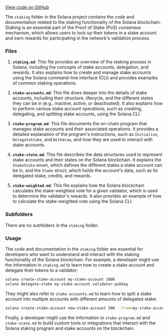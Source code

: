 
[View code on GitHub](https://github.com/solana-labs/solana/tree/master/na/docs/src/staking)

The `staking` folder in the Solana project contains the code and documentation related to the staking functionality of the Solana blockchain. Staking is an essential part of the Proof of Stake (PoS) consensus mechanism, which allows users to lock up their tokens in a stake account and earn rewards for participating in the network's validation process.

### Files

1. **`staking.md`**: This file provides an overview of the staking process in Solana, including the concepts of stake accounts, delegation, and rewards. It also explains how to create and manage stake accounts using the Solana command-line interface (CLI) and provides examples of common staking operations.

2. **`stake-accounts.md`**: This file dives deeper into the details of stake accounts, including their structure, lifecycle, and the different states they can be in (e.g., inactive, active, or deactivated). It also explains how to perform various stake account operations, such as creating, delegating, and splitting stake accounts, using the Solana CLI.

3. **`stake-program.md`**: This file documents the on-chain program that manages stake accounts and their associated operations. It provides a detailed explanation of the program's instructions, such as `Initialize`, `DelegateStake`, and `Withdraw`, and how they are used to interact with stake accounts.

4. **`stake-state.md`**: This file describes the data structures used to represent stake accounts and their states on the Solana blockchain. It explains the `StakeState` enum, which defines the different states a stake account can be in, and the `Stake` struct, which holds the account's data, such as its delegated stake, credits, and rewards.

5. **`stake-weighted.md`**: This file explains how the Solana blockchain calculates the stake-weighted vote for a given validator, which is used to determine the validator's rewards. It also provides an example of how to calculate the stake-weighted vote using the Solana CLI.

### Subfolders

There are no subfolders in the `staking` folder.

### Usage

The code and documentation in the `staking` folder are essential for developers who want to understand and interact with the staking functionality of the Solana blockchain. For example, a developer might use the information in `staking.md` to learn how to create a stake account and delegate their tokens to a validator:

```bash
solana create-stake-account my-stake-account 1000
solana delegate-stake my-stake-account validator-pubkey
```

They might also refer to `stake-accounts.md` to learn how to split a stake account into multiple accounts with different amounts of delegated stake:

```bash
solana create-stake-account new-stake-account 500 --from=my-stake-account
```

Finally, a developer might use the information in `stake-program.md` and `stake-state.md` to build custom tools or integrations that interact with the Solana staking program and stake accounts on the blockchain.